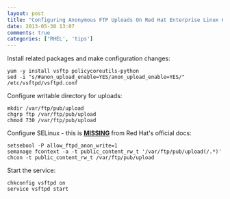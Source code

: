 ```yaml
---
layout: post
title: "Configuring Anonymous FTP Uploads On Red Hat Enterprise Linux 6"
date: 2013-05-30 13:07
comments: true
categories: ['RHEL', 'tips']
---
```


Install related packages and make configuration changes:

    yum -y install vsftp policycoreutils-python
    sed -i "s/#anon_upload_enable=YES/anon_upload_enable=YES/" /etc/vsftpd/vsftpd.conf

Configure writable directory for uploads:

    mkdir /var/ftp/pub/upload
    chgrp ftp /var/ftp/pub/upload
    chmod 730 /var/ftp/pub/upload

Configure SELinux - this is **[MISSING](https://bugzilla.redhat.com/show_bug.cgi?id=968935)**
from Red Hat's official docs:

    setsebool -P allow_ftpd_anon_write=1
    semanage fcontext -a -t public_content_rw_t '/var/ftp/pub/upload(/.*)'
    chcon -t public_content_rw_t /var/ftp/pub/upload


Start the service:

    chkconfig vsftpd on
    service vsftpd start
